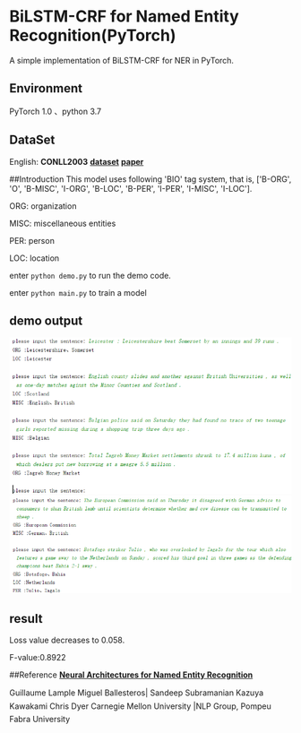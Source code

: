 # BiLSTM-CRF for Named Entity Recognition(PyTorch)
A simple implementation of BiLSTM-CRF for NER in PyTorch. 
## Environment
PyTorch 1.0 、python 3.7
## DataSet
English: **CONLL2003** [**dataset**](https://github.com/davidsbatista/NER-datasets/tree/master/CONLL2003)  [**paper**](https://aclweb.org/anthology/W03-0419)

##Introduction
This model uses following 'BIO' tag system, that is, ['B-ORG', 'O', 'B-MISC', 'I-ORG', 'B-LOC', 'B-PER', 'I-PER', 'I-MISC', 'I-LOC'].  

ORG: organization

MISC: miscellaneous entities

PER: person

LOC: location

enter `python demo.py` to run the demo code.

enter `python main.py` to train a model
## demo output
![avatar](demo_output.png)
![avatar](demo_output2.png)
## result
Loss value decreases to 0.058.  

F-value:0.8922

##Reference
[**Neural Architectures for Named Entity Recognition**](https://www.aclweb.org/anthology/N16-1030)

Guillaume Lample Miguel Ballesteros|
Sandeep Subramanian Kazuya Kawakami Chris Dyer
Carnegie Mellon University |NLP Group, Pompeu Fabra University

